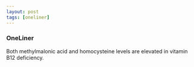 ```yaml
---
layout: post
tags: [oneliner]
---
```



### OneLiner

Both methylmalonic acid and homocysteine levels are elevated in vitamin B12 deficiency.
